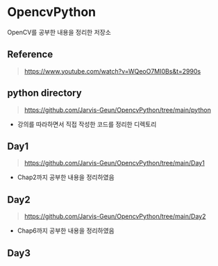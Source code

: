 # OpencvPython
OpenCV를 공부한 내용을 정리한 저장소

## Reference
> https://www.youtube.com/watch?v=WQeoO7MI0Bs&t=2990s

## python directory
> https://github.com/Jarvis-Geun/OpencvPython/tree/main/python
- 강의를 따라하면서 직접 작성한 코드를 정리한 디렉토리

## Day1
> https://github.com/Jarvis-Geun/OpencvPython/tree/main/Day1
- Chap2까지 공부한 내용을 정리하였음

## Day2
> https://github.com/Jarvis-Geun/OpencvPython/tree/main/Day2
- Chap6까지 공부한 내용을 정리하였음

## Day3
> 